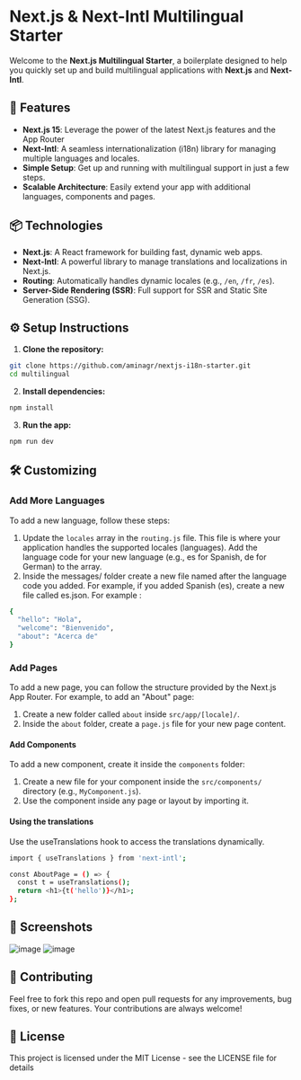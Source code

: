 # Next.js & Next-Intl Multilingual Starter

Welcome to the **Next.js Multilingual Starter**, a boilerplate designed to help you quickly set up and build multilingual applications with **Next.js** and **Next-Intl**. 

## 🚀 Features

- **Next.js 15**: Leverage the power of the latest Next.js features and the App Router
- **Next-Intl**: A seamless internationalization (i18n) library for managing multiple languages and locales.
- **Simple Setup**: Get up and running with multilingual support in just a few steps.
- **Scalable Architecture**: Easily extend your app with additional languages, components and pages.

## 📦 Technologies

- **Next.js**: A React framework for building fast, dynamic web apps.
- **Next-Intl**: A powerful library to manage translations and localizations in Next.js.
- **Routing**: Automatically handles dynamic locales (e.g., `/en`, `/fr`, `/es`).
- **Server-Side Rendering (SSR)**: Full support for SSR and Static Site Generation (SSG).

## ⚙️ Setup Instructions

1. **Clone the repository:**

```bash
git clone https://github.com/aminagr/nextjs-i18n-starter.git
cd multilingual
``` 
2. **Install dependencies:**
```bash
npm install
``` 
3. **Run the app:**
```bash
npm run dev
``` 
## 🛠️ Customizing
### Add More Languages
To add a new language, follow these steps:
1. Update the `locales` array in the `routing.js` file. This file is where your application handles the supported locales (languages). Add the language code for your new language (e.g., es for Spanish, de for German) to the array.
2. Inside the messages/ folder create a new file named after the language code you added. For example, if you added Spanish (es), create a new file called es.json. For example :
```bash
{
  "hello": "Hola",
  "welcome": "Bienvenido",
  "about": "Acerca de"
}
``` 

### Add Pages 
To add a new page, you can follow the structure provided by the Next.js App Router. For example, to add an "About" page:

1. Create a new folder called `about` inside `src/app/[locale]/`.
2. Inside the `about` folder, create a `page.js` file for your new page content.

#### Add Components
To add a new component, create it inside the `components` folder:

1. Create a new file for your component inside the `src/components/` directory (e.g., `MyComponent.js`).
2. Use the component inside any page or layout by importing it.
#### Using the translations
Use the useTranslations hook to access the translations dynamically.
```bash
import { useTranslations } from 'next-intl';

const AboutPage = () => {
  const t = useTranslations();
  return <h1>{t('hello')}</h1>; 
};
``` 

## 📸 Screenshots
![image](https://github.com/user-attachments/assets/a7d6399e-ed09-4747-8b98-6fdf1282337e)
![image](https://github.com/user-attachments/assets/24570aa7-ac43-43f4-8331-130f47638d16)




## 📣 Contributing
Feel free to fork this repo and open pull requests for any improvements, bug fixes, or new features. Your contributions are always welcome!

## 📝 License
This project is licensed under the MIT License - see the LICENSE file for details
